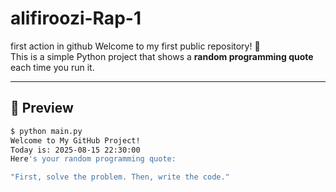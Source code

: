 # alifiroozi-Rap-1
first action in github
Welcome to my first public repository! 🎉  
This is a simple Python project that shows a **random programming quote** each time you run it.

---

## 📸 Preview
```bash
$ python main.py
Welcome to My GitHub Project!
Today is: 2025-08-15 22:30:00
Here's your random programming quote:

"First, solve the problem. Then, write the code."
